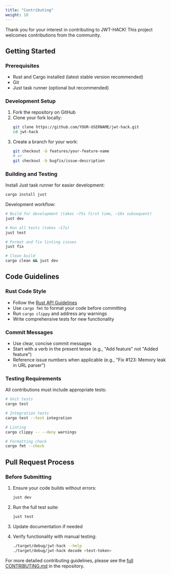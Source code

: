 ```yaml
---
title: "Contributing"
weight: 10
---
```


Thank you for your interest in contributing to JWT-HACK! This project welcomes contributions from the community.

## Getting Started

### Prerequisites

- Rust and Cargo installed (latest stable version recommended)
- Git
- Just task runner (optional but recommended)

### Development Setup

1. Fork the repository on GitHub
2. Clone your fork locally:
   ```bash
   git clone https://github.com/YOUR-USERNAME/jwt-hack.git
   cd jwt-hack
   ```
3. Create a branch for your work:
   ```bash
   git checkout -b features/your-feature-name
   # or
   git checkout -b bugfix/issue-description
   ```

### Building and Testing

Install Just task runner for easier development:
```bash
cargo install just
```

Development workflow:
```bash
# Build for development (takes ~75s first time, ~18s subsequent)
just dev

# Run all tests (takes ~17s)
just test

# Format and fix linting issues
just fix

# Clean build
cargo clean && just dev
```

## Code Guidelines

### Rust Code Style

- Follow the [Rust API Guidelines](https://rust-lang.github.io/api-guidelines/)
- Use `cargo fmt` to format your code before committing
- Run `cargo clippy` and address any warnings
- Write comprehensive tests for new functionality

### Commit Messages

- Use clear, concise commit messages
- Start with a verb in the present tense (e.g., "Add feature" not "Added feature")
- Reference issue numbers when applicable (e.g., "Fix #123: Memory leak in URL parser")

### Testing Requirements

All contributions must include appropriate tests:

```bash
# Unit tests
cargo test

# Integration tests
cargo test --test integration

# Linting
cargo clippy -- --deny warnings

# Formatting check
cargo fmt --check
```

## Pull Request Process

### Before Submitting

1. Ensure your code builds without errors:
   ```bash
   just dev
   ```

2. Run the full test suite:
   ```bash
   just test
   ```

3. Update documentation if needed

4. Verify functionality with manual testing:
   ```bash
   ./target/debug/jwt-hack --help
   ./target/debug/jwt-hack decode <test-token>
   ```

For more detailed contributing guidelines, please see the [full CONTRIBUTING.md](https://github.com/hahwul/jwt-hack/blob/main/CONTRIBUTING.md) in the repository.